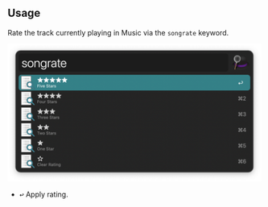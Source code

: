 ## Usage

Rate the track currently playing in Music via the `songrate` keyword.

![Showing star ratings](images/keyword.png)

* <kbd>↩</kbd> Apply rating.
